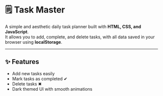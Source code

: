 # 🗒 Task Master
A simple and aesthetic daily task planner built with **HTML, CSS, and JavaScript**.  
It allows you to add, complete, and delete tasks, with all data saved in your browser using **localStorage**.

---

## ✨ Features
- Add new tasks easily  
- Mark tasks as completed ✔  
- Delete tasks ✖  
- Dark themed UI with smooth animations  
